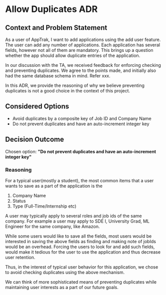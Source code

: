 # Allow Duplicates ADR

## Context and Problem Statement

As a user of AppTrak, I want to add applications using the add user feature.
The user can add any number of applications. Each application has several fields, however not all of them are mandatory.
This brings up a question whether the app should allow duplicate entries of the application.

In our discussion with the TA, we received feedback for enforcing checking and preventing duplicates. We agree to the points made, and initially also had the same database schema in mind. Refer xxx. 

In this ADR, we provide the reasoning of why we believe preventing duplicates is not a good choice in the context of this project.

## Considered Options

* Avoid duplicates by a composite key of Job ID and Company Name
* Do not prevent duplicates and have an auto-increment integer key

## Decision Outcome

Chosen option: <b>"Do not prevent duplicates and have an auto-increment integer key"</b>

### Reasoning

For a typical user(mostly a student), the most common items that a user wants to save as a part of the application is the 
1. Company Name
2. Status
3. Type (Full-Time/Internship etc)

A user may typically apply to several roles and job ids of the same company. For example a user may apply to SDE I, University Grad, ML Engineer for the same company, like Amazon.

While some users would like to save all the fields, most users would be interested in saving the above fields as finding and making note of jobIds would be an overhead. Forcing the users to look for and add such fields, would make it tedious for the user to use the application and thus decrease user retention.

Thus, in the interest of typical user behavior for this application, we chose to avoid checking duplicates using the above mechanism.

We can think of more sophisticated means of preventing duplicates while maintaining user interests as a part of our future goals.
